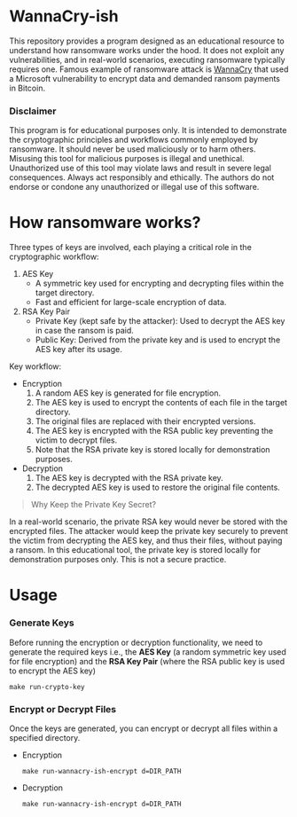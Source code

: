 # WannaCry-ish

This repository provides a program designed as an educational resource to understand how ransomware works under the hood. It does not exploit any vulnerabilities, and in real-world scenarios, executing ransomware typically requires one. Famous example of ransomware attack is [WannaCry](https://en.wikipedia.org/wiki/WannaCry_ransomware_attack) that used a Microsoft vulnerability to encrypt data and demanded ransom payments in Bitcoin. 

### Disclaimer 

This program is for educational purposes only. It is intended to demonstrate the cryptographic principles and workflows commonly employed by ransomware. It should never be used maliciously or to harm others. Misusing this tool for malicious purposes is illegal and unethical. Unauthorized use of this tool may violate laws and result in severe legal consequences. Always act responsibly and ethically. The authors do not endorse or condone any unauthorized or illegal use of this software.

# How ransomware works?

Three types of keys are involved, each playing a critical role in the cryptographic workflow:
1. AES Key
   - A symmetric key used for encrypting and decrypting files within the target directory.
   - Fast and efficient for large-scale encryption of data.
2. RSA Key Pair
   - Private Key (kept safe by the attacker): Used to decrypt the AES key in case the ransom is paid.
   - Public Key: Derived from the private key and is used to encrypt the AES key after its usage.

Key workflow:
- Encryption
  1. A random AES key is generated for file encryption.
  2. The AES key is used to encrypt the contents of each file in the target directory.
  3. The original files are replaced with their encrypted versions.
  4. The AES key is encrypted with the RSA public key preventing the victim to decrypt files.
  5. Note that the RSA private key is stored locally for demonstration purposes.
- Decryption
  1. The AES key is decrypted with the RSA private key.
  2. The decrypted AES key is used to restore the original file contents.

> Why Keep the Private Key Secret?

In a real-world scenario, the private RSA key would never be stored with the encrypted files. The attacker would keep the private key securely to prevent the victim from decrypting the AES key, and thus their files, without paying a ransom. In this educational tool, the private key is stored locally for demonstration purposes only. This is not a secure practice.

# Usage

### Generate Keys

Before running the encryption or decryption functionality, we need to generate the required keys i.e., the **AES Key** (a random symmetric key used for file encryption) and the **RSA Key Pair** (where the RSA public key is used to encrypt the AES key)

    make run-crypto-key

### Encrypt or Decrypt Files

Once the keys are generated, you can encrypt or decrypt all files within a specified directory.

- Encryption
  
      make run-wannacry-ish-encrypt d=DIR_PATH

- Decryption

      make run-wannacry-ish-encrypt d=DIR_PATH
